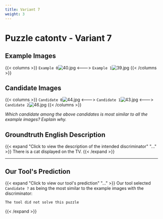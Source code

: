 ```yaml
---
title: Variant 7
weight: 3
---
```


# Puzzle catontv - Variant 7

## Example Images
{{< columns >}}
`Example 0`![40.jpg](/natscene_data/images/40.jpg)
<--->
`Example 1`![39.jpg](/natscene_data/images/39.jpg)
{{< /columns >}}

## Candidate Images
{{< columns >}}
`Candidate 0`![44.jpg](/natscene_data/images/44.jpg)
<--->
`Candidate 1`![43.jpg](/natscene_data/images/43.jpg)
<--->
`Candidate 2`![46.jpg](/natscene_data/images/46.jpg)
{{< /columns >}}

*Which candidate among the above candidates is most similar to all the example images? Explain why.*

## Groundtruth English Description

{{< expand "Click to view the description of the intended discriminator" "..." >}}
There is a cat displayed on the TV.
{{< /expand >}}

---



## Our Tool's Prediction

{{< expand "Click to view our tool's prediction" "..." >}}
Our tool selected `Candidate ?` as being the most similar to the example images with the discriminator:
```plaintext
The tool did not solve this puzzle
```
{{< /expand >}}
